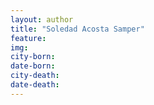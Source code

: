 ```yaml
---
layout: author
title: "Soledad Acosta Samper"
feature: 
img:
city-born: 
date-born: 
city-death: 
date-death:
---
```

